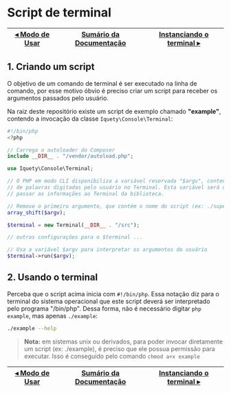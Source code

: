 # Script de terminal

[◂ Modo de Usar](01-modo-de-usar.md) | [Sumário da Documentação](indice.md) | [Instanciando o terminal ▸](03-instanciando-o-terminal.md)
-- | -- | --

## 1. Criando um script

O objetivo de um comando de terminal é ser executado na linha de comando, por esse motivo óbvio é preciso criar um script para receber os argumentos passados pelo usuário.

Na raiz deste repositório existe um script de exemplo chamado **"example"**, contendo a invocação da classe `Iquety\Console\Terminal`:

```php
#!/bin/php
<?php

// Carrega o autoloader do Composer
include __DIR__ . "/vendor/autoload.php";

use Iquety\Console\Terminal;

// O PHP em modo CLI disponibiliza a variável reservada "$argv", contendo a lista
// de palavras digitadas pelo usuário no Terminal. Esta variável será usada para
// passar as informações ao Terminal da biblioteca.

// Remove o primeiro argumento, que contém o nome do script (ex: ./superapp)
array_shift($argv);

$terminal = new Terminal(__DIR__ . "/src");

// outras configurações para o $terminal ...

// Usa a variável $argv para interpretar os argumentos do usuário
$terminal->run($argv);

```

## 2. Usando o terminal

Perceba que o script acima inicia com `#!/bin/php`. Essa notação diz para o terminal do sistema operacional que este script deverá ser interpretado pelo programa "/bin/php". Dessa forma, não é necessário digitar `php example`, mas apenas `./example`:

```bash
./example --help
```

> **Nota:** em sistemas unix ou derivados, para poder invocar diretamente um script (ex: ./example), é preciso que ele possua permissão para executar. Isso é conseguido pelo comando `chmod a+x example`

[◂ Modo de Usar](01-modo-de-usar.md) | [Sumário da Documentação](indice.md) | [Instanciando o terminal ▸](03-instanciando-o-terminal.md)
-- | -- | --
